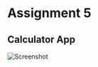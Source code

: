 # Assignment 5

## Calculator App
![Screenshot](https://github.com/toobanasir01/Assignment5/assets/126052446/956a1828-f2be-4c16-a2eb-39fbcc2d5d12)